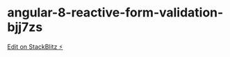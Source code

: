 # angular-8-reactive-form-validation-bjj7zs

[Edit on StackBlitz ⚡️](https://stackblitz.com/edit/angular-8-reactive-form-validation-bjj7zs)